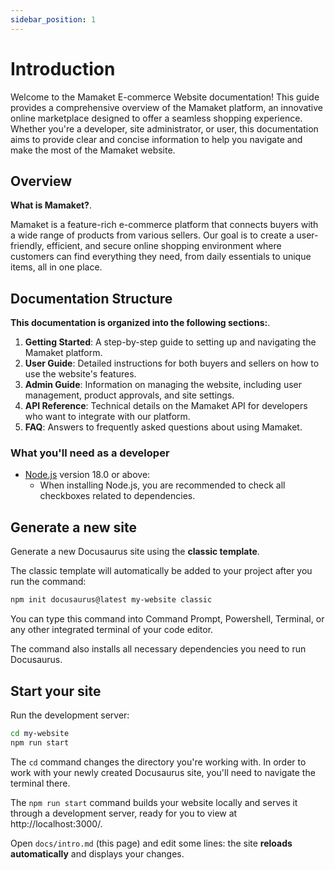 ```yaml
---
sidebar_position: 1
---
```


# Introduction

Welcome to the Mamaket E-commerce Website documentation! This guide provides a comprehensive overview of the Mamaket platform, an innovative online marketplace designed to offer a seamless shopping experience. Whether you're a developer, site administrator, or user, this documentation aims to provide clear and concise information to help you navigate and make the most of the Mamaket website.

## Overview

 **What is Mamaket?**.

<!-- Or **try Docusaurus immediately** with **[docusaurus.new](https://docusaurus.new)**. -->
Mamaket is a feature-rich e-commerce platform that connects buyers with a wide range of products from various sellers. Our goal is to create a user-friendly, efficient, and secure online shopping environment where customers can find everything they need, from daily essentials to unique items, all in one place.

## Documentation Structure

 **This documentation is organized into the following sections:**.

1. **Getting Started**: A step-by-step guide to setting up and navigating the Mamaket platform.
2. **User Guide**: Detailed instructions for both buyers and sellers on how to use the website's features.
3. **Admin Guide**: Information on managing the website, including user management, product approvals, and site settings.
4. **API Reference**: Technical details on the Mamaket API for developers who want to integrate with our platform.
5. **FAQ**: Answers to frequently asked questions about using Mamaket.

### What you'll need as a developer

- [Node.js](https://nodejs.org/en/download/) version 18.0 or above:
  - When installing Node.js, you are recommended to check all checkboxes related to dependencies.

## Generate a new site

Generate a new Docusaurus site using the **classic template**.

The classic template will automatically be added to your project after you run the command:

```bash
npm init docusaurus@latest my-website classic
```

You can type this command into Command Prompt, Powershell, Terminal, or any other integrated terminal of your code editor.

The command also installs all necessary dependencies you need to run Docusaurus.

## Start your site

Run the development server:

```bash
cd my-website
npm run start
```

The `cd` command changes the directory you're working with. In order to work with your newly created Docusaurus site, you'll need to navigate the terminal there.

The `npm run start` command builds your website locally and serves it through a development server, ready for you to view at http://localhost:3000/.

Open `docs/intro.md` (this page) and edit some lines: the site **reloads automatically** and displays your changes.
